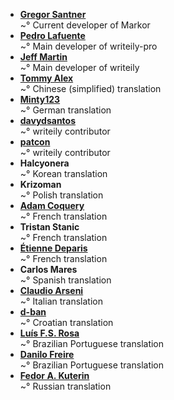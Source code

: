 <!--
This file contains references to people who contributed to the app.

Schema:  **[Name](Reference)**<br/>~° Text

Where:
  * Name: username, first/lastname
  * Reference: E-Mail, Webpage
  * Text: Information about / kind of contribution



## LIST OF CONTRIBUTORS
-->
* **[Gregor Santner](https://gsantner.github.io)**<br/>~° Current developer of Markor
* **[Pedro Lafuente](https://github.com/plafue)**<br/>~° Main developer of writeily-pro
* **[Jeff Martin](http://jeffreymartin.ca)**<br/>~° Main developer of writeily
* **[Tommy Alex](https://github.com/iptux)**<br/>~° Chinese (simplified) translation
* **[Minty123](https://github.com/Minty123)**<br/>~° German translation
* **[davydsantos](https://github.com/davydsantos)**<br/>~° writeily contributor
* **[patcon](https://github.com/patcon)**<br/>~° writeily contributor
* **Halcyonera**<br/>~° Korean translation
* **Krizoman**<br/>~° Polish translation
* **[Adam Coquery](https://github.com/Cooq)**<br/>~° French translation
* **Tristan Stanic**<br/>~° French translation
* **[Étienne Deparis](https://etienne.depar.is)**<br/>~° French translation
* **Carlos Mares**<br/>~° Spanish translation
* **[Claudio Arseni](https://github.com/Claudinux)**<br/>~° Italian translation
* **[d-ban](https://github.com/d-ban)**<br/>~° Croatian translation
* **[Luís F.S. Rosa](https://github.com/luisfsr)**<br/>~° Brazilian Portuguese translation
* **[Danilo Freire](https://github.com/danilofreire)**<br/>~° Brazilian Portuguese translation
* **[Fedor A. Kuterin](https://github.com/xredor)**<br/>~° Russian translation
